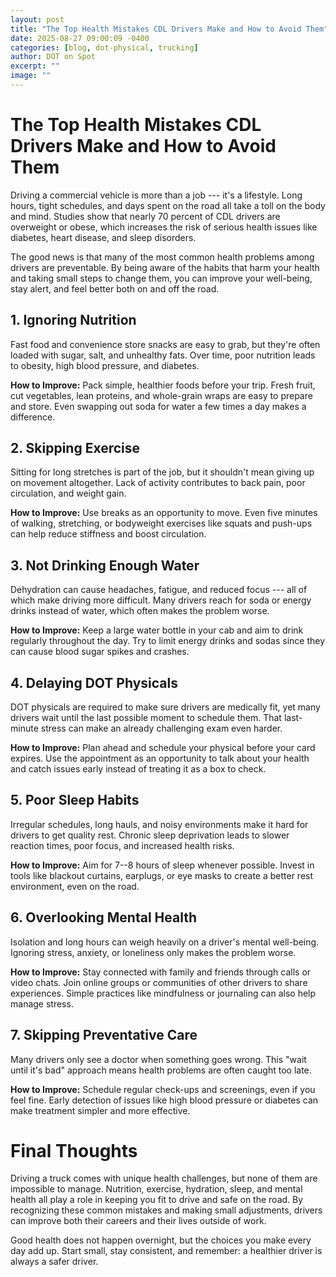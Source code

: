 ```yaml
---
layout: post
title: "The Top Health Mistakes CDL Drivers Make and How to Avoid Them"
date: 2025-08-27 09:00:09 -0400
categories: [blog, dot-physical, trucking]
author: DOT on Spot
excerpt: ""
image: ""
---
```


# **The Top Health Mistakes CDL Drivers Make and How to Avoid Them**

Driving a commercial vehicle is more than a job --- it's a lifestyle. Long hours, tight schedules, and days spent on the road all take a toll on the body and mind. Studies show that nearly 70 percent of CDL drivers are overweight or obese, which increases the risk of serious health issues like diabetes, heart disease, and sleep disorders.

The good news is that many of the most common health problems among drivers are preventable. By being aware of the habits that harm your health and taking small steps to change them, you can improve your well-being, stay alert, and feel better both on and off the road.

## **1. Ignoring Nutrition**

Fast food and convenience store snacks are easy to grab, but they're often loaded with sugar, salt, and unhealthy fats. Over time, poor nutrition leads to obesity, high blood pressure, and diabetes.

**How to Improve:** Pack simple, healthier foods before your trip. Fresh fruit, cut vegetables, lean proteins, and whole-grain wraps are easy to prepare and store. Even swapping out soda for water a few times a day makes a difference.

## **2. Skipping Exercise**

Sitting for long stretches is part of the job, but it shouldn't mean giving up on movement altogether. Lack of activity contributes to back pain, poor circulation, and weight gain.

**How to Improve:** Use breaks as an opportunity to move. Even five minutes of walking, stretching, or bodyweight exercises like squats and push-ups can help reduce stiffness and boost circulation.

## **3. Not Drinking Enough Water**

Dehydration can cause headaches, fatigue, and reduced focus --- all of which make driving more difficult. Many drivers reach for soda or energy drinks instead of water, which often makes the problem worse.

**How to Improve:** Keep a large water bottle in your cab and aim to drink regularly throughout the day. Try to limit energy drinks and sodas since they can cause blood sugar spikes and crashes.

## **4. Delaying DOT Physicals**

DOT physicals are required to make sure drivers are medically fit, yet many drivers wait until the last possible moment to schedule them. That last-minute stress can make an already challenging exam even harder.

**How to Improve:** Plan ahead and schedule your physical before your card expires. Use the appointment as an opportunity to talk about your health and catch issues early instead of treating it as a box to check.

## **5. Poor Sleep Habits**

Irregular schedules, long hauls, and noisy environments make it hard for drivers to get quality rest. Chronic sleep deprivation leads to slower reaction times, poor focus, and increased health risks.

**How to Improve:** Aim for 7--8 hours of sleep whenever possible. Invest in tools like blackout curtains, earplugs, or eye masks to create a better rest environment, even on the road.

## **6. Overlooking Mental Health**

Isolation and long hours can weigh heavily on a driver's mental well-being. Ignoring stress, anxiety, or loneliness only makes the problem worse.

**How to Improve:** Stay connected with family and friends through calls or video chats. Join online groups or communities of other drivers to share experiences. Simple practices like mindfulness or journaling can also help manage stress.

## **7. Skipping Preventative Care**

Many drivers only see a doctor when something goes wrong. This "wait until it's bad" approach means health problems are often caught too late.

**How to Improve:** Schedule regular check-ups and screenings, even if you feel fine. Early detection of issues like high blood pressure or diabetes can make treatment simpler and more effective.

# **Final Thoughts**

Driving a truck comes with unique health challenges, but none of them are impossible to manage. Nutrition, exercise, hydration, sleep, and mental health all play a role in keeping you fit to drive and safe on the road. By recognizing these common mistakes and making small adjustments, drivers can improve both their careers and their lives outside of work.

Good health does not happen overnight, but the choices you make every day add up. Start small, stay consistent, and remember: a healthier driver is always a safer driver.
